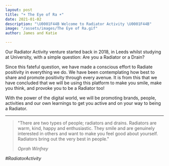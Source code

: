 ```yaml
---
layout: post
title: "☀️ The Eye of Ra ☀️"
date: 2021-01-02
description: "\U0001F44B Welcome to Radiator Activity \U0001F44B"
image: "/assets/images/The Eye of Ra.gif"
author: James and Katie

---
```

Our Radiator Activity venture started back in 2018, in Leeds whilst studying at University, with a simple question: Are you a Radiator or a Drain?

Since this fateful question, we have made a conscious effort to Radiate positivity in everything we do. We have been contemplating how best to share and promote positivity through every avenue. It is from this that we have concluded that we will be using this platform to make you smile, make you think, and provoke you to be a Radiator too!

With the power of the digital world, we will be promoting brands, people, activities and our own learnings to get you active and on your way to being a Radiator.

***

> "There are two types of people; radiators and drains. Radiators are warm, kind, happy and enthusiastic. They smile and are genuinely interested in others and want to make you feel good about yourself. Radiators bring out the very best in people."
>
> <cite>Oprah Winfrey</cite>

_#RadiatorActivity_